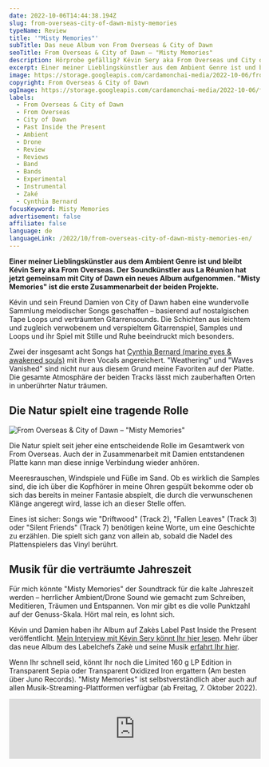 ```yaml
---
date: 2022-10-06T14:44:38.194Z
slug: from-overseas-city-of-dawn-misty-memories
typeName: Review
title: '"Misty Memories"'
subTitle: Das neue Album von From Overseas & City of Dawn
seoTitle: From Overseas & City of Dawn – "Misty Memories"
description: Hörprobe gefällig? Kévin Sery aka From Overseas und City of Dawn haben jetzt mit "Misty Memories" ein Ambient/Drone-Album der Extraklasse veröffentlicht.
excerpt: Einer meiner Lieblingskünstler aus dem Ambient Genre ist und bleibt Kévin Sery aka From Overseas. Der Sound-Künstler aus La Réunion hat jetzt gemeinsam mit City of Dawn ein neues Album aufgenommen. "Misty Memories" ist die erste Zusammenarbeit der beiden Projekte.
image: https://storage.googleapis.com/cardamonchai-media/2022-10-06/from-overseas-city-of-dawn-misty-memories-jpg-imagine-f8f8f8_f5f2e9_1024_768/640.webp
copyright: From Overseas & City of Dawn
ogImage: https://storage.googleapis.com/cardamonchai-media/2022-10-06/from-overseas-city-of-dawn-misty-memories-fb-jpeg-imagine-f8f8f8_dedbd4_1200_628/640.webp
labels:
  - From Overseas & City of Dawn
  - From Overseas
  - City of Dawn
  - Past Inside the Present
  - Ambient
  - Drone
  - Review
  - Reviews
  - Band
  - Bands
  - Experimental
  - Instrumental
  - Zaké
  - Cynthia Bernard
focusKeyword: Misty Memories
advertisement: false
affiliate: false
language: de
languageLink: /2022/10/from-overseas-city-of-dawn-misty-memories-en/
---
```


**Einer meiner Lieblingskünstler aus dem Ambient Genre ist und bleibt Kévin Sery aka From Overseas. Der Soundkünstler aus La Réunion hat jetzt gemeinsam mit City of Dawn ein neues Album aufgenommen. "Misty Memories" ist die erste Zusammenarbeit der beiden Projekte.**

Kévin und sein Freund Damien von City of Dawn haben eine wundervolle Sammlung melodischer Songs geschaffen – basierend auf nostalgischen Tape Loops und verträumten Gitarrensounds. Die Schichten aus leichtem und zugleich verwobenem und verspieltem Gitarrenspiel, Samples und Loops und ihr Spiel mit Stille und Ruhe beeindruckt mich besonders.

Zwei der insgesamt acht Songs hat [Cynthia Bernard (marine eyes & awakened souls)](/2021/10/awakened-souls/) mit ihren Vocals angereichert. "Weathering" und "Waves Vanished" sind nicht nur aus diesem Grund meine Favoriten auf der Platte. Die gesamte Atmosphäre der beiden Tracks lässt mich zauberhaften Orten in unberührter Natur träumen.

## Die Natur spielt eine tragende Rolle

![From Overseas & City of Dawn – "Misty Memories"](https://storage.googleapis.com/cardamonchai-media/2022-10-06/from-overseas-city-of-dawn-misty-memories-vinyl-jpg-imagine-f8f8f8_d6d4cf_1024_768/640.webp 'From Overseas & City of Dawn – "Misty Memories"')

Die Natur spielt seit jeher eine entscheidende Rolle im Gesamtwerk von From Overseas. Auch der in Zusammenarbeit mit Damien entstandenen Platte kann man diese innige Verbindung wieder anhören.

Meeresrauschen, Windspiele und Füße im Sand. Ob es wirklich die Samples sind, die ich über die Kopfhörer in meine Ohren gespült bekomme oder ob sich das bereits in meiner Fantasie abspielt, die durch die verwunschenen Klänge angeregt wird, lasse ich an dieser Stelle offen.

Eines ist sicher: Songs wie "Driftwood" (Track 2), "Fallen Leaves" (Track 3) oder "Silent Friends" (Track 7) benötigen keine Worte, um eine Geschichte zu erzählen. Die spielt sich ganz von allein ab, sobald die Nadel des Plattenspielers das Vinyl berührt.

## Musik für die verträumte Jahreszeit

Für mich könnte "Misty Memories" der Soundtrack für die kalte Jahreszeit werden – herrlicher Ambient/Drone Sound wie gemacht zum Schreiben, Meditieren, Träumen und Entspannen. Von mir gibt es die volle Punktzahl auf der Genuss-Skala. Hört mal rein, es lohnt sich.

Kévin und Damien haben ihr Album auf Zakès Label Past Inside the Present veröffentlicht. [Mein Interview mit Kévin Sery könnt Ihr hier lesen](/2020/04/from-overseas-interview/). Mehr über das neue Album des Labelchefs Zakè und seine Musik [erfahrt Ihr hier](/2022/05/zake-sound-space-variations/).

Wenn Ihr schnell seid, könnt Ihr noch die Limited 160 g LP Edition in Transparent Sepia oder Transparent Oxidized Iron ergattern (Am besten über Juno Records). "Misty Memories" ist selbstverständlich aber auch auf allen Musik-Streaming-Plattformen verfügbar (ab Freitag, 7. Oktober 2022).

<iframe
  style="border: 0; width: 100%; height: 120px;"
  src="https://bandcamp.com/EmbeddedPlayer/album=3268796922/size=large/bgcol=ffffff/linkcol=5c9b72/tracklist=false/artwork=small/transparent=true/"
  seamless
>
  <a href="https://pitp.bandcamp.com/album/misty-memories">
    Misty Memories by From Overseas &amp; City of Dawn
  </a>
</iframe>
